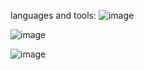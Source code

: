 languages and tools:
![image](https://user-images.githubusercontent.com/83577712/226373097-73bfce81-0a33-4cb2-b45c-3b1213c2800b.png)

![image](https://user-images.githubusercontent.com/83577712/226373448-1671056f-50f8-4fbf-a737-d079a1d368f5.png)

         
![image](https://user-images.githubusercontent.com/83577712/226372860-de0db376-2bfc-40f0-aad5-5f07f32dcd95.png)

